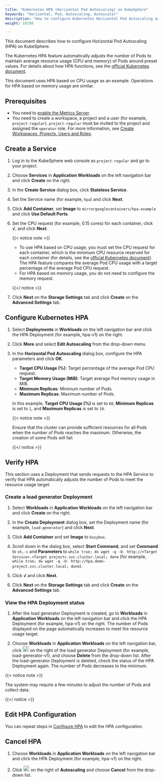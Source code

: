 ```yaml
---
title: "Kubernetes HPA (Horizontal Pod Autoscaling) on KubeSphere"
keywords: "Horizontal, Pod, Autoscaling, Autoscaler"
description: "How to configure Kubernetes Horizontal Pod Autoscaling on KubeSphere."
weight: 10290

---
```


This document describes how to configure Horizontal Pod Autoscaling (HPA) on KubeSphere.

The Kubernetes HPA feature automatically adjusts the number of Pods to maintain average resource usage (CPU and memory) of Pods around preset values. For details about how HPA functions, see the [official Kubernetes document](https://kubernetes.io/docs/tasks/run-application/horizontal-pod-autoscale/).

This document uses HPA based on CPU usage as an example. Operations for HPA based on memory usage are similar.

## Prerequisites

- You need to [enable the Metrics Server](https://kubesphere.io/docs/pluggable-components/metrics-server/).
- You need to create a workspace, a project and a user (for example, `project-regular`). `project-regular` must be invited to the project and assigned the `operator` role. For more information, see [Create Workspaces, Projects, Users and Roles](/docs/quick-start/create-workspace-and-project/).

## Create a Service

1. Log in to the KubeSphere web console as `project-regular` and go to your project.

2. Choose **Services** in **Application Workloads** on the left navigation bar and click **Create** on the right.

3. In the **Create Service** dialog box, click **Stateless Service**.

4. Set the Service name (for example, `hpa`) and click **Next**.

5. Click **Add Container**, set **Image** to `mirrorgooglecontainers/hpa-example` and click **Use Default Ports**.

6. Set the CPU request (for example, 0.15 cores) for each container, click **√**, and click **Next**.

   {{< notice note >}}

   * To use HPA based on CPU usage, you must set the CPU request for each container, which is the minimum CPU resource reserved for each container (for details, see the [official Kubernetes document](https://kubernetes.io/docs/concepts/configuration/manage-resources-containers/)). The HPA feature compares the average Pod CPU usage with a target percentage of the average Pod CPU request.
   * For HPA based on memory usage, you do not need to configure the memory request.

   {{</ notice >}}

7. Click **Next** on the **Storage Settings** tab and click **Create** on the **Advanced Settings** tab.

## Configure Kubernetes HPA

1. Select **Deployments** in **Workloads** on the left navigation bar and click the HPA Deployment (for example, hpa-v1) on the right.

2. Click **More** and select **Edit Autoscaling** from the drop-down menu.

3. In the **Horizontal Pod Autoscaling** dialog box, configure the HPA parameters and click **OK**.

   * **Target CPU Usage (%)**: Target percentage of the average Pod CPU request.
   * **Target Memory Usage (MiB)**: Target average Pod memory usage in MiB.
   * **Minimum Replicas**: Minimum number of Pods.
   * **Maximum Replicas**: Maximum number of Pods.

   In this example, **Target CPU Usage (%)** is set to `60`, **Minimum Replicas** is set to `1`, and **Maximum Replicas** is set to `10`.

   {{< notice note >}}

   Ensure that the cluster can provide sufficient resources for all Pods when the number of Pods reaches the maximum. Otherwise, the creation of some Pods will fail.

   {{</ notice >}}

## Verify HPA

This section uses a Deployment that sends requests to the HPA Service to verify that HPA automatically adjusts the number of Pods to meet the resource usage target.

### Create a load generator Deployment

1. Select **Workloads** in **Application Workloads** on the left navigation bar and click **Create** on the right.

2. In the **Create Deployment** dialog box, set the Deployment name (for example, `load-generator`) and click **Next**.

3. Click **Add Container** and set **Image** to `busybox`.

4. Scroll down in the dialog box, select **Start Command**, and set **Command** to `sh,-c` and **Parameters** to `while true; do wget -q -O- http://<Target Service>.<Target project>.svc.cluster.local; done` (for example, `while true; do wget -q -O- http://hpa.demo-project.svc.cluster.local; done`).

5. Click **√** and click **Next**.

6. Click **Next** on the **Storage Settings** tab and click **Create** on the **Advanced Settings** tab.

### View the HPA Deployment status

1. After the load generator Deployment is created, go to **Workloads** in **Application Workloads** on the left navigation bar and click the HPA Deployment (for example, hpa-v1) on the right. The number of Pods displayed on the page automatically increases to meet the resource usage target.

2. Choose **Workloads** in **Application Workloads** on the left navigation bar, click <img src="/images/docs/project-user-guide/application-workloads/horizontal-pod-autoscaling/three-dots.png" width="20px" /> on the right of the load generator Deployment (for example, load-generator-v1), and choose **Delete** from the drop-down list. After the load-generator Deployment is deleted, check the status of the HPA Deployment again. The number of Pods decreases to the minimum.

{{< notice note >}}

The system may require a few minutes to adjust the number of Pods and collect data.

{{</ notice >}}

## Edit HPA Configuration

You can repeat steps in [Configure HPA](#configure-hpa) to edit the HPA configuration.

## Cancel HPA

1. Choose **Workloads** in **Application Workloads** on the left navigation bar and click the HPA Deployment (for example, hpa-v1) on the right.

2. Click <img src="/images/docs/project-user-guide/application-workloads/horizontal-pod-autoscaling/three-dots.png" width="20px" /> on the right of **Autoscaling** and choose **Cancel** from the drop-down list.


